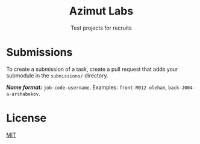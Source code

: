 <h1 align="center">
    Azimut Labs
</h1>
<p align="center">
    Test projects for recruits
</p>

# Submissions
To create a submission of a task, create a pull request that adds your submodule
in the `submissions/` directory.

***Name format:*** `job-code-username`.
Examples: `front-M012-olehan`, `back-J004-a-arshabekov`.

# License
[MIT](LICENSE)
